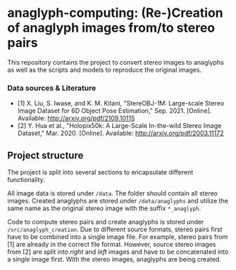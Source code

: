 # anaglyph-computing: (Re-)Creation of anaglyph images from/to stereo pairs

This repository contains the project to convert stereo images to anaglyphs as well as the scripts and models to reproduce
the original images.


### Data sources & Literature

- [1] X. Liu, S. Iwase, and K. M. Kitani, "StereOBJ-1M: Large-scale Stereo Image Dataset for 6D Object Pose Estimation," Sep. 2021. [Online]. Available: http://arxiv.org/pdf/2109.10115
- [2] Y. Hua et al., "Holopix50k: A Large-Scale In-the-wild Stereo Image Dataset," Mar. 2020. [Online]. Available: http://arxiv.org/pdf/2003.11172


## Project structure
The project is split into several sections to encapsulate different functionality.

All image data is stored under `/data`.
The folder should contain all stereo images.
Created anaglyphs are stored under `/data/anaglyphs` and utilize the same name as the original stereo image with the suffix `*_anaglyph`.

Code to compute stereo pairs and create anaglyphs is stored under `/src/anaglyph_creation`.
Due to different source formats, stereo pairs first have to be combined into a single image file.
For example, stereo pairs from [1] are already in the correct file format.
However, source stereo images from [2] are split into _right_ and _left_ images and have to be concatenated into a single image first. 
With the stereo images, anaglyphs are being created.